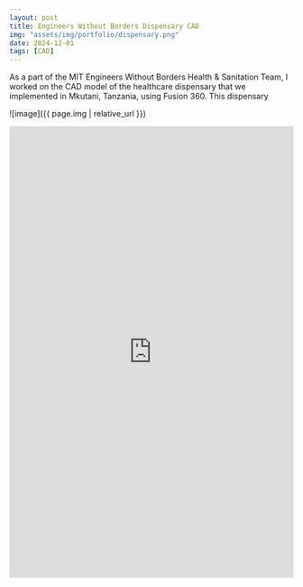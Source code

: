 ```yaml
---
layout: post
title: Engineers Without Borders Dispensary CAD
img: "assets/img/portfolio/dispensary.png"
date: 2024-12-01
tags: [CAD]
---
```

As a part of the MIT Engineers Without Borders Health & Sanitation Team, I worked on the CAD model of the healthcare dispensary that we implemented in Mkutani, Tanzania, using Fusion 360. This dispensary   

![image]({{ page.img | relative_url }})

<div class="iframe-full">
  <iframe src="http://ewb.mit.edu/sanitation.php"
          width="100%" height="800"
          style="border:none;"></iframe>
</div>
